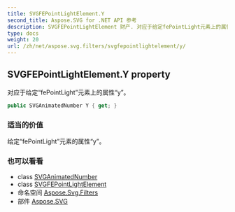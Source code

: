 ```yaml
---
title: SVGFEPointLightElement.Y
second_title: Aspose.SVG for .NET API 参考
description: SVGFEPointLightElement 财产. 对应于给定fePointLight元素上的属性y
type: docs
weight: 20
url: /zh/net/aspose.svg.filters/svgfepointlightelement/y/
---
```

## SVGFEPointLightElement.Y property

对应于给定“fePointLight”元素上的属性“y”。

```csharp
public SVGAnimatedNumber Y { get; }
```

### 适当的价值

给定“fePointLight”元素的属性“y”。

### 也可以看看

* class [SVGAnimatedNumber](../../../aspose.svg.datatypes/svganimatednumber/)
* class [SVGFEPointLightElement](../)
* 命名空间 [Aspose.Svg.Filters](../../svgfepointlightelement/)
* 部件 [Aspose.SVG](../../../)


